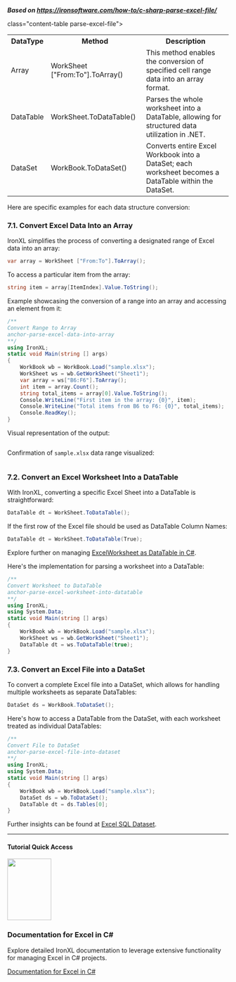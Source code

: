 ***Based on <https://ironsoftware.com/how-to/c-sharp-parse-excel-file/>***

class="content-table parse-excel-file">
  <table>
    <tbody>
      <tr class="tr-head">
          <th class="tcol1">DataType</th>
          <th class="tcol2">Method</th>
          <th class="tcol3">Description</th>
      </tr>
      <tr>
          <td>Array</td>
          <td>WorkSheet ["From:To"].ToArray()</td>
          <td>This method enables the conversion of specified cell range data into an array format.</td>
      </tr>
      <tr>
          <td>DataTable</td>
          <td>WorkSheet.ToDataTable()</td>
          <td>Parses the whole worksheet into a DataTable, allowing for structured data utilization in .NET.</td>
      </tr>
      <tr>
          <td>DataSet</td>
          <td>WorkBook.ToDataSet()</td>
          <td>Converts entire Excel Workbook into a DataSet; each worksheet becomes a DataTable within the DataSet.</td>
      </tr>
    </tbody>
  </table>
</div>

Here are specific examples for each data structure conversion:

### 7.1. Convert Excel Data Into an Array

IronXL simplifies the process of converting a designated range of Excel data into an array:

```cs
var array = WorkSheet ["From:To"].ToArray();
```

To access a particular item from the array:

```cs
string item = array[ItemIndex].Value.ToString();
```

Example showcasing the conversion of a range into an array and accessing an element from it:

```cs
/**
Convert Range to Array
anchor-parse-excel-data-into-array
**/
using IronXL;
static void Main(string [] args)
{
    WorkBook wb = WorkBook.Load("sample.xlsx");
    WorkSheet ws = wb.GetWorkSheet("Sheet1");
    var array = ws["B6:F6"].ToArray();
    int item = array.Count();
    string total_items = array[0].Value.ToString();
    Console.WriteLine("First item in the array: {0}", item);
    Console.WriteLine("Total items from B6 to F6: {0}", total_items);
    Console.ReadKey();
}
```

Visual representation of the output:

<center>
	<div class="center-image-wrapper">
		<a rel="nofollow" href="https://ironsoftware.com/img/faq/excel/c-sharp-parse-excel-file/2output.png" target="_blank"><img src="https://ironsoftware.com/img/faq/excel/c-sharp-parse-excel-file/2output.png" alt="" class="img-responsive add-shadow"></a>
	</div>
</center>

Confirmation of `sample.xlsx` data range visualized:

<center>
	<div class="center-image-wrapper">
		<a rel="nofollow" href="https://ironsoftware.com/img/faq/excel/c-sharp-parse-excel-file/2excel.png" target="_blank"><img src="https://ironsoftware.com/img/faq/excel/c-sharp-parse-excel-file/2excel.png" alt="" class="img-responsive add-shadow"></a>
	</div>
</center>

### 7.2. Convert an Excel Worksheet Into a DataTable

With IronXL, converting a specific Excel Sheet into a DataTable is straightforward:

```cs
DataTable dt = WorkSheet.ToDataTable();
```

If the first row of the Excel file should be used as DataTable Column Names:

```cs
DataTable dt = WorkSheet.ToDataTable(True);
```

Explore further on managing [ExcelWorksheet as DataTable in C#](https://ironsoftware.com/csharp/excel/#excel-sql-datatable).

Here's the implementation for parsing a worksheet into a DataTable:

```cs
/**
Convert Worksheet to DataTable
anchor-parse-excel-worksheet-into-datatable
**/
using IronXL;
using System.Data; 
static void Main(string [] args)
{
    WorkBook wb = WorkBook.Load("sample.xlsx");
    WorkSheet ws = wb.GetWorkSheet("Sheet1");
    DataTable dt = ws.ToDataTable(true); 
}
```

### 7.3. Convert an Excel File into a DataSet

To convert a complete Excel file into a DataSet, which allows for handling multiple worksheets as separate DataTables:

```cs
DataSet ds = WorkBook.ToDataSet();
```

Here's how to access a DataTable from the DataSet, with each worksheet treated as individual DataTables:

```cs
/**
Convert File to DataSet
anchor-parse-excel-file-into-dataset
**/
using IronXL;
using System.Data; 
static void Main(string [] args)
{
    WorkBook wb = WorkBook.Load("sample.xlsx");
    DataSet ds = wb.ToDataSet();
    DataTable dt = ds.Tables[0];
}
```

Further insights can be found at [Excel SQL Dataset](https://ironsoftware.com/csharp/excel/#excel-sql-dataset).

<hr class="separator">
<h4 class="tutorial-segment-title">Tutorial Quick Access</h4>

<div class="tutorial-section">
  <div class="row">
    <div class="col-sm-4">
      <div class="tutorial-image">
        <img style="max-width: 110px; width: 100px; height: 140px;" alt="" class="img-responsive add-shadow" src="https://ironsoftware.com/img/svgs/documentation.svg" width="100" height="140">
      </div>
    </div>
    <div class="col-sm-8">
      <h3>Documentation for Excel in C#</h3>
      <p>Explore detailed IronXL documentation to leverage extensive functionality for managing Excel in C# projects.</p>
      <a class="doc-link" href="https://ironsoftware.com/csharp/excel/object-reference/api/" target="_blank">Documentation for Excel in C# <i class="fa fa-chevron-right"></i></a>
      </div>
  </div>
</div>